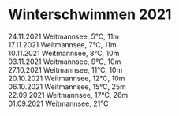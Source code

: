 # Winterschwimmen 2021

24.11.2021 Weitmannsee, 5°C, 11m<br>
17.11.2021 Weitmannsee, 7°C, 11m<br>
10.11.2021 Weitmannsee, 8°C, 10m<br>
03.11.2021 Weitmannsee, 9°C, 10m<br>
27.10.2021 Weitmannsee, 11°C, 10m<br>
20.10.2021 Weitmannsee, 12°C, 10m<br>
06.10.2021 Weitmannsee, 15°C, 25m<br>
22.09.2021 Weitmannsee, 17°C, 26m<br>
01.09.2021 Weitmannsee, 21°C

